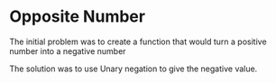 # Opposite Number

The initial problem was to create a function that would turn a positive number into a negative number

The solution was to use Unary negation to give the negative value.

